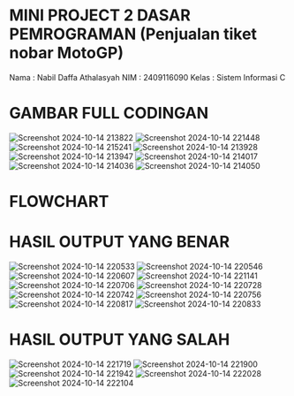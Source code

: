 # MINI PROJECT 2 DASAR PEMROGRAMAN (Penjualan tiket nobar MotoGP)

Nama  : Nabil Daffa Athalasyah
NIM   : 2409116090
Kelas : Sistem Informasi C 

# GAMBAR FULL CODINGAN 
![Screenshot 2024-10-14 213822](https://github.com/user-attachments/assets/88e86778-36fa-4d9a-a0bc-fab3faae57b6)
![Screenshot 2024-10-14 221448](https://github.com/user-attachments/assets/8c042f33-ca97-4d34-b0d2-c45532d8ec11)
![Screenshot 2024-10-14 215241](https://github.com/user-attachments/assets/bd139fd7-c1a3-47b3-bb19-6374cb1cef94)
![Screenshot 2024-10-14 213928](https://github.com/user-attachments/assets/99fef526-ea33-4ed0-8323-62a98a9c24cb)
![Screenshot 2024-10-14 213947](https://github.com/user-attachments/assets/066a3e92-a346-456e-a946-73142a12528c)
![Screenshot 2024-10-14 214017](https://github.com/user-attachments/assets/2e122029-e58e-48e1-99e1-f290014ff30f)
![Screenshot 2024-10-14 214036](https://github.com/user-attachments/assets/3760a2f5-0b90-4747-9a16-f43250cfcfd0)
![Screenshot 2024-10-14 214050](https://github.com/user-attachments/assets/83688f72-cf50-405e-9a40-85f7c283d954)

# FLOWCHART

# HASIL OUTPUT YANG BENAR
![Screenshot 2024-10-14 220533](https://github.com/user-attachments/assets/28b51384-b921-4989-b0a1-d71d864659af)
![Screenshot 2024-10-14 220546](https://github.com/user-attachments/assets/efe42103-72ca-482c-8c27-34e915a400f6)
![Screenshot 2024-10-14 220607](https://github.com/user-attachments/assets/7861bd93-e620-4c9f-bfe7-cc416bd50724)
![Screenshot 2024-10-14 221141](https://github.com/user-attachments/assets/4df493bf-5575-4821-9064-a5af5701996c)
![Screenshot 2024-10-14 220706](https://github.com/user-attachments/assets/a813d7cd-0c38-427d-b305-055db19d93d0)
![Screenshot 2024-10-14 220728](https://github.com/user-attachments/assets/149cee5d-c033-4e5c-ade4-01733755d036)
![Screenshot 2024-10-14 220742](https://github.com/user-attachments/assets/3ea461d3-5cfc-4d3e-a11d-824652d5ed21)
![Screenshot 2024-10-14 220756](https://github.com/user-attachments/assets/14b5cc17-f339-458a-b3dc-0cd5c084d3de)
![Screenshot 2024-10-14 220817](https://github.com/user-attachments/assets/f7967c21-62ef-40a4-ba5d-9383a41784b0)
![Screenshot 2024-10-14 220833](https://github.com/user-attachments/assets/7f0113ff-9cfa-4a93-bf35-0f6efa70b212)

# HASIL OUTPUT YANG SALAH
![Screenshot 2024-10-14 221719](https://github.com/user-attachments/assets/ef6be5ae-a531-4b06-a533-2f0038142d22)
![Screenshot 2024-10-14 221900](https://github.com/user-attachments/assets/c4eb1b65-46cc-4788-8f60-e2b65dfc8ccb)
![Screenshot 2024-10-14 221942](https://github.com/user-attachments/assets/74303541-da9b-4491-9252-73120459fed5)
![Screenshot 2024-10-14 222028](https://github.com/user-attachments/assets/a3b6cd7e-97fd-47c6-94c0-d3f938a99b97)
![Screenshot 2024-10-14 222104](https://github.com/user-attachments/assets/10bfd702-5404-40f4-8288-54ff4c75379a)
